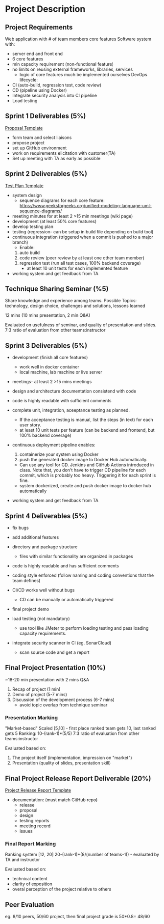 # Project Description

## Project Requirements

Web application with # of team members core features
Software system with: 
- server end and front end
- 6 core features
- min capacity requirement (non-functional feature)
- no limits on reusing external frameworks, libraries, services
    - logic of core features much be implemented ourselves
DevOps lifecycle: 
- CI (auto-build, regression test, code review)
- CD (pipeline using Docker)
- Integrate security analysis into CI pipeline
- Load testing 

## Sprint 1 Deliverables (5%)
[Proposal Template](https://universityofmanitoba.desire2learn.com/d2l/le/content/608346/viewContent/4178580/View)
- form team and select liaisons
- propose project
- set up GitHub environment
- work on requirements elicitation with customer(TA)
- Set up meeting with TA as early as possible

## Sprint 2 Deliverables (5%)
[Test Plan Template](https://universityofmanitoba.desire2learn.com/d2l/le/content/608346/viewContent/4178581/View)
- system design
    - sequence diagrams for each core feature: https://www.geeksforgeeks.org/unified-modeling-language-uml-sequence-diagrams/
- meeting minutes for at least 2 >15 min meetings (wiki page)
- development (at least 50% core features)
- develop testing plan
- testing (regression- can be setup in build file depending on build tool)
- continuous integration (triggered when a commit is pushed to a major branch)
    - Enable:
    1) auto build
    2) code review (peer review by at least one other team member)
    3) regression test (run all test cases, 100% backend coverage)
        - at least 10 unit tests for each implemented feature
- working system and get feedback from TA

## Technique Sharing Seminar (%5)

Share knowledge and experience among teams. 
Possible Topics: technology, design choice, challenges and solutions, lessons learned

12 mins (10 mins presentation, 2 min Q&A)

Evaluated on usefulness of seminar, and quality of presentation and slides.
7:3 ratio of evaluation from other teams:instructor 

## Sprint 3 Deliverables (5%)

- development (finish all core features)
    - work well in docker container
    - local machine, lab machine or live server
- meetings- at least 2 >15 mins meetings
- design and architecture documentation consistend with code
- code is highly readable with sufficient comments
- complete unit, integration, aceeptance testing as planned.
    - If the acceptance testing is manual, list the steps (in text) for each user story. 
    - at least 10 unit tests per feature (can be backend and frontend, but 100% backend coverage)
- continuous deployment pipeline enables: 
    1) containerize your system using Docker
    2) push the generated docker image to Docker Hub automatically. 

    - Can use any tool for CD. Jenkins and GitHub Actions introduced in class. 
    Note that, you don't have to trigger CD pipeline for each commit, which is probably too heavy. Triggering it for each sprint is fine. 
    - system dockerized, create and push docker image to docker hub automatically
- working system and get feedback from TA

## Sprint 4 Deliverables (5%)

- fix bugs
- add additional features
- directory and package structure
    - files with similar functionality are organized in packages
- code is highly readable and has sufficient comments
- coding style enforced (follow naming and coding conventions that the team defines)
- CI/CD works well without bugs
    - CD can be manually or automatically triggered
- final project demo

- load testing (not mandatory)
    - use tool like JMeter to perform loading testing and pass loading capacity requirements. 
- integrate security scanner in CI (eg. SonarCloud)
    - scan source code and get a report

## Final Project Presentation (10%)

~18-20 min presentation with 2 mins Q&A

1) Recap of project (1 min)
2) Demo of project (5-7 mins)
3) Discussion of the development process (6-7 mins)
    - avoid topic overlap from technique seminar

### Presentation Marking

"Market-based"
Scaled [5,10] - first place ranked team gets 10, last ranked gets 5
Ranking: 10-(rank-1)*(5/5)
7:3 ratio of evaluation from other teams:instructor

Evaluated based on: 
1) The project itself (implementation, impression on "market")
2) Presentation (quality of slides, presentation skill)

## Final Project Release Report Deliverable (20%)

[Project Release Report Template](https://universityofmanitoba.desire2learn.com/d2l/le/content/608346/viewContent/4178579/View)

- documentation: (must match GitHub repo)
    - release
    - proposal 
    - design
    - testing reports
    - meeting record
    - issues

### Final Report Marking 
Ranking system [12, 20] 20-(rank-1)*(8/(number of teams-1)) - evaluated by TA and instructor

Evaluated based on: 
- technical content
- clarity of exposition
- overal perception of the project relative to others

## Peer Evaluation
eg. 8/10 peers, 50/60 project, then final project grade is 50*0.8= 48/60